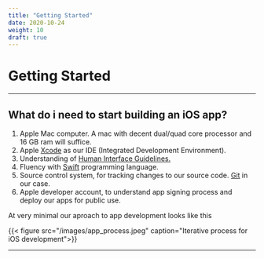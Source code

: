 ```yaml
---
title: "Getting Started"
date: 2020-10-24
weight: 10
draft: true
---
```


# Getting Started
---

## What do i need to start building an iOS app?

1. Apple Mac computer. A mac with decent dual/quad core processor and 16 GB ram will suffice.
2. Apple [Xcode](https://developer.apple.com/xcode/) as our IDE (Integrated Development Environment).
3. Understanding of [Human Interface Guidelines.](https://developer.apple.com/design/human-interface-guidelines/)
4. Fluency with [Swift](https://developer.apple.com/swift/) programming language.
5. Source control system, for tracking changes to our source code. [Git](https://en.wikipedia.org/wiki/Git) in our case.
6. Apple developer account, to understand app signing process and deploy our apps for public use. 

At very minimal our aproach to app development looks like this

{{< figure src="/images/app_process.jpeg" 
caption="Iterative process for iOS development">}}

---
